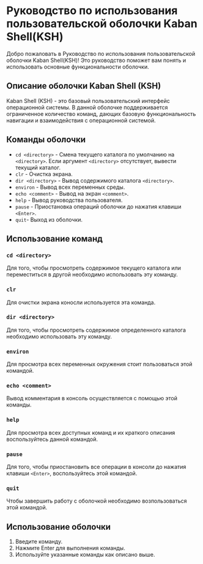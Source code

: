 # Руководство по использования пользовательской оболочки Kaban Shell(KSH)

Добро пожаловать в Руководство по использования пользовательской оболочки Kaban Shell(KSH)! Это руководство поможет вам понять и использовать основные функциональности оболочки.

## Описание оболочки Kaban Shell (KSH)

Kaban Shell (KSH) - это базовый пользова­тельский интерфейс операционной системы. В данной оболочке поддерживается ограниченное количество команд, дающих базовую функциональность навигации и взаимодействия с операционной системой.

## Команды оболочки
- `cd <directory>` - Смена текущего каталога по умолчанию на `<directory>`. Если аргумент `<directory>` отсутствует, вывести текущий каталог.
- `clr` - Очистка экрана.
- `dir <directory>` -  Вывод содержимого каталога `<directory>`.
- `environ` - Вывод всех переменных среды.
- `echo <comment>` - Вывод на экран `<comment>`.
- `help` - Вывод руководства пользователя. 
- `pause` - Приостановка операций оболочки до нажатия клавиши `<Enter>`.
- `quit`- Выход из оболочки. 

## Использование команд

### `cd <directory>`
Для того, чтобы просмотреть содержимое текущего каталога или переместиться в другой необходимо использовать эту команду.

### `clr`
Для очистки экрана коносли используется эта команда.

### `dir <directory>`
Для того, чтобы просмотреть содержимое определенного каталога необходимо использовать эту команду.

### `environ`
Для просмотра всех переменных окружения стоит пользоваться этой командой.

### `echo <comment>`
Вывод комментария в консоль осуществляется с помощью этой команды.

### `help`
Для просмотра всех доступных команд и их краткого описания воспользуйтесь данной командой.

### `pause`
Для того, чтобы приостановить все операции в консоли до нажатия клавиши `<Enter>`, воспользуйтесь этой командой.

### `quit`
Чтобы завершить работу с оболочкой необходимо возпользоваться этой командой.

## Использование оболочки
1. Введите команду.
2. Нажмите Enter для выполнения команды.
3. Используйте указанные команды как описано выше.


